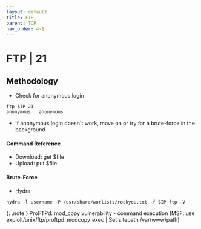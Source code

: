 ```yaml
---
layout: default
title: FTP
parent: TCP
nav_order: 4-1
---
```

# FTP | 21
## Methodology
- Check for anonymous login 
```
ftp $IP 21
anonymous : anonymous
```
- If anonymous login doesn't work, move on or try for a brute-force in the background

#### Command Reference
- Download: get $file
- Upload: put $file

#### Brute-Force
- Hydra
``` 
hydra -l username -P /usr/share/worlists/rockyou.txt -f $IP ftp -V
```

{: .note }
ProFTPd: mod_copy vulnerability - command execution (MSF: use exploit/unix/ftp/proftpd_modcopy_exec | Set sitepath /var/www/path) 

